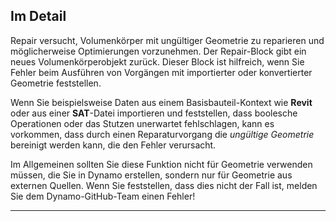 ## Im Detail
Repair versucht, Volumenkörper mit ungültiger Geometrie zu reparieren und möglicherweise Optimierungen vorzunehmen. Der Repair-Block gibt ein neues Volumenkörperobjekt zurück.
Dieser Block ist hilfreich, wenn Sie Fehler beim Ausführen von Vorgängen mit importierter oder konvertierter Geometrie feststellen.

Wenn Sie beispielsweise Daten aus einem Basisbauteil-Kontext wie **Revit** oder aus einer **SAT**-Datei importieren und feststellen, dass boolesche Operationen oder das Stutzen unerwartet fehlschlagen, kann es vorkommen, dass durch einen Reparaturvorgang die *ungültige Geometrie* bereinigt werden kann, die den Fehler verursacht.

Im Allgemeinen sollten Sie diese Funktion nicht für Geometrie verwenden müssen, die Sie in Dynamo erstellen, sondern nur für Geometrie aus externen Quellen. Wenn Sie feststellen, dass dies nicht der Fall ist, melden Sie dem Dynamo-GitHub-Team einen Fehler!
___


